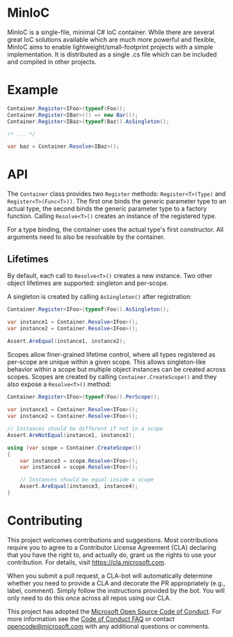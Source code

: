 # MinIoC

MinIoC is a single-file, minimal C# IoC container. While there are several great IoC solutions available which are much more powerful and flexible, MinIoC aims to enable lightweight/small-footprint projects with a simple implementation. It is distributed as a single .cs file which can be included and compiled in other projects.

# Example

```c#
Container.Register<IFoo>(typeof(Foo));
Container.Register<IBar>(() => new Bar());
Container.Register<IBaz>(typeof(Baz)).AsSingleton();

/* ... */

var baz = Container.Resolve<IBaz>();
```

# API

The `Container` class provides two `Register` methods: `Register<T>(Type)` and `Register<T>(Func<T>))`. The first one binds the generic parameter type to an actual type, the second binds the generic parameter type to a factory function. Calling `Resolve<T>()` creates an instance of the registered type.

For a type binding, the container uses the actual type's first constructor. All arguments need to also be resolvable by the container.

## Lifetimes

By default, each call to `Resolve<T>()` creates a new instance. Two other object lifetimes are supported: singleton and per-scope.

A singleton is created by calling `AsSingleton()` after registration:

```csharp
Container.Register<IFoo>(typeof(Foo)).AsSingleton();

var instance1 = Container.Resolve<IFoo>();
var instance2 = Container.Resolve<IFoo>();

Assert.AreEqual(instance1, instance2);
```

Scopes allow finer-grained lifetime control, where all types registered as per-scope are unique within a given scope. This allows singleton-like behavior within a scope but multiple object instances can be created across scopes. Scopes are created by calling `Container.CreateScope()` and they also expose a `Resolve<T>()` method: 

```csharp
Container.Register<IFoo>(typeof(Foo)).PerScope();
  
var instance1 = Container.Resolve<IFoo>();
var instance2 = Container.Resolve<IFoo>();

// Instances should be different if not in a scope
Assert.AreNotEqual(instance1, instance2);

using (var scope = Container.CreateScope())
{
    var instance3 = scope.Resolve<IFoo>();
    var instance4 = scope.Resolve<IFoo>();

    // Instances should be equal inside a scope
    Assert.AreEqual(instance3, instance4);
}
```

# Contributing

This project welcomes contributions and suggestions.  Most contributions require you to agree to a
Contributor License Agreement (CLA) declaring that you have the right to, and actually do, grant us
the rights to use your contribution. For details, visit https://cla.microsoft.com.

When you submit a pull request, a CLA-bot will automatically determine whether you need to provide
a CLA and decorate the PR appropriately (e.g., label, comment). Simply follow the instructions
provided by the bot. You will only need to do this once across all repos using our CLA.

This project has adopted the [Microsoft Open Source Code of Conduct](https://opensource.microsoft.com/codeofconduct/).
For more information see the [Code of Conduct FAQ](https://opensource.microsoft.com/codeofconduct/faq/) or
contact [opencode@microsoft.com](mailto:opencode@microsoft.com) with any additional questions or comments.
